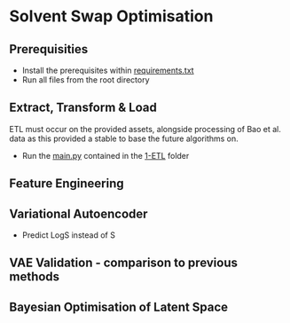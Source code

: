 # Solvent Swap Optimisation

## Prerequisities 
- Install the prerequisites within [requirements.txt](requirements.txt)
- Run all files from the root directory

## Extract, Transform & Load

ETL must occur on the provided assets, alongside processing of Bao et al. data as this provided a stable to base the future algorithms on. 

- Run the [main.py](src/1-ETL/main.py) contained in the [1-ETL](src/1-ETL/) folder


## Feature Engineering

## Variational Autoencoder

- Predict LogS instead of S

## VAE Validation - comparison to previous methods

## Bayesian Optimisation of Latent Space

